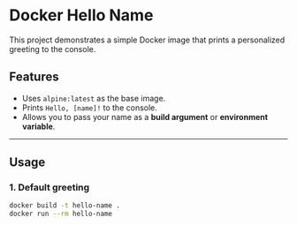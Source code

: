 # Docker Hello Name

This project demonstrates a simple Docker image that prints a personalized greeting to the console.

## Features

- Uses `alpine:latest` as the base image.
- Prints `Hello, [name]!` to the console.
- Allows you to pass your name as a **build argument** or **environment variable**.

---

## Usage

### 1. Default greeting
```bash
docker build -t hello-name .
docker run --rm hello-name
